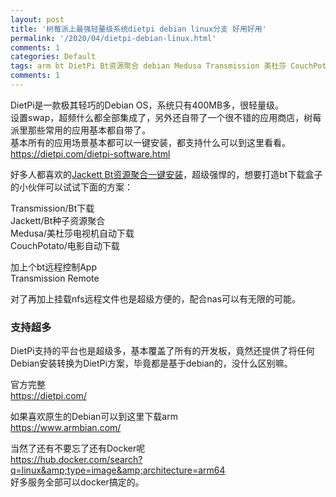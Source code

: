 ```yaml
---
layout: post
title: '树莓派上最强轻量级系统dietpi debian linux分支 好用好用'
permalink: '/2020/04/dietpi-debian-linux.html'
comments: 1
categories: Default
tags: arm bt DietPi Bt资源聚合 debian Medusa Transmission 美杜莎 CouchPotato Jackett
comments: 1
---
```

DietPi是一款极其轻巧的Debian OS，系统只有400MB多，很轻量级。  
设置swap，超频什么都全部集成了，另外还自带了一个很不错的应用商店，树莓派里那些常用的应用基本都自带了。  
基本所有的应用场景基本都可以一键安装，都支持什么可以到这里看看。  
<https://dietpi.com/dietpi-software.html>  
  
好多人都喜欢的[Jackett Bt资源聚合一键安装](https://www.terrychan.org/2019/02/jackett-bt.html)，超级强悍的，想要打造bt下载盒子的小伙伴可以试试下面的方案：  
  
Transmission/Bt下载  
Jackett/Bt种子资源聚合  
Medusa/美杜莎电视机自动下载  
CouchPotato/电影自动下载  
  
加上个bt远程控制App  
Transmission Remote  
  
对了再加上挂载nfs远程文件也是超级方便的，配合nas可以有无限的可能。  
  

### 支持超多

DietPi支持的平台也是超级多，基本覆盖了所有的开发板，竟然还提供了将任何Debian安装转换为DietPi方案，毕竟都是基于debian的，没什么区别嘛。  
  
  
官方完整  
<https://dietpi.com/>  
  
如果喜欢原生的Debian可以到这里下载arm  
<https://www.armbian.com/>  
  
当然了还有不要忘了还有Docker呢  
<https://hub.docker.com/search?q=linux&amp;type=image&amp;architecture=arm64>  
好多服务全部可以docker搞定的。